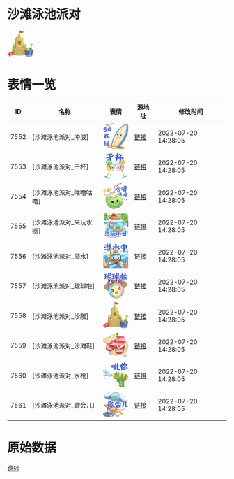 # 沙滩泳池派对

<img src="./cover.png" height="60" alt="cover" />

# 表情一览

|ID|名称|表情|源地址|修改时间|
|----|----|----|----|----|
|7552|[沙滩泳池派对_冲浪]|<img src="./pic/007552_%5B沙滩泳池派对_冲浪%5D.png" height="60" alt="冲浪"/>|[链接](http://i0.hdslb.com/bfs/emote/c06abb10ecb946adf63859108e56abb101c5442e.png)|2022-07-20 14:28:05|
|7553|[沙滩泳池派对_干杯]|<img src="./pic/007553_%5B沙滩泳池派对_干杯%5D.png" height="60" alt="干杯"/>|[链接](http://i0.hdslb.com/bfs/emote/7a36a61a49afa3f0e4e80c8616608b2d6c4b3c6b.png)|2022-07-20 14:28:05|
|7554|[沙滩泳池派对_咕噜咕噜]|<img src="./pic/007554_%5B沙滩泳池派对_咕噜咕噜%5D.png" height="60" alt="咕噜咕噜"/>|[链接](http://i0.hdslb.com/bfs/emote/4bec81b12f5c3c8a58a883e6a0f56f69960ad2d2.png)|2022-07-20 14:28:05|
|7555|[沙滩泳池派对_来玩水呀]|<img src="./pic/007555_%5B沙滩泳池派对_来玩水呀%5D.png" height="60" alt="来玩水呀"/>|[链接](http://i0.hdslb.com/bfs/emote/c10ad840943c65c2d2d27b2e9718e08d131cbe01.png)|2022-07-20 14:28:05|
|7556|[沙滩泳池派对_潜水]|<img src="./pic/007556_%5B沙滩泳池派对_潜水%5D.png" height="60" alt="潜水"/>|[链接](http://i0.hdslb.com/bfs/emote/27a35f95ea773de2334c4cc6ada3e324f2a5154d.png)|2022-07-20 14:28:05|
|7557|[沙滩泳池派对_球球啦]|<img src="./pic/007557_%5B沙滩泳池派对_球球啦%5D.png" height="60" alt="球球啦"/>|[链接](http://i0.hdslb.com/bfs/emote/b00e2be05d362069a40dacdd5143eea567e85a97.png)|2022-07-20 14:28:05|
|7558|[沙滩泳池派对_沙雕]|<img src="./pic/007558_%5B沙滩泳池派对_沙雕%5D.png" height="60" alt="沙雕"/>|[链接](http://i0.hdslb.com/bfs/emote/2a3332c33e4d6313d9e8c59c102fdc22734cab77.png)|2022-07-20 14:28:05|
|7559|[沙滩泳池派对_沙滩鞋]|<img src="./pic/007559_%5B沙滩泳池派对_沙滩鞋%5D.png" height="60" alt="沙滩鞋"/>|[链接](http://i0.hdslb.com/bfs/emote/94bfc3c2cc8e6ad60f5d77b20cb6a2b9af8d4dd7.png)|2022-07-20 14:28:05|
|7560|[沙滩泳池派对_水枪]|<img src="./pic/007560_%5B沙滩泳池派对_水枪%5D.png" height="60" alt="水枪"/>|[链接](http://i0.hdslb.com/bfs/emote/d9073acef80c1a2eb91c7001f3f1487e7ad2e9e0.png)|2022-07-20 14:28:05|
|7561|[沙滩泳池派对_歇会儿]|<img src="./pic/007561_%5B沙滩泳池派对_歇会儿%5D.png" height="60" alt="歇会儿"/>|[链接](http://i0.hdslb.com/bfs/emote/f8ab0138a5d68b0f77d2e9dbd68cd1aea96c58c3.png)|2022-07-20 14:28:05|

# 原始数据

[跳转](./raw.json)

